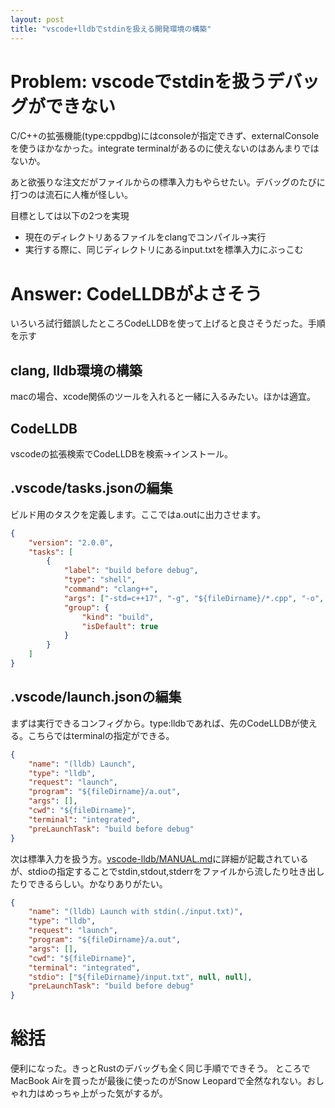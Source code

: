 ```yaml
---
layout: post
title: "vscode+lldbでstdinを扱える開発環境の構築"
---
```


# Problem: vscodeでstdinを扱うデバッグができない

C/C++の拡張機能(type:cppdbg)にはconsoleが指定できず、externalConsoleを使うほかなかった。integrate terminalがあるのに使えないのはあんまりではないか。

あと欲張りな注文だがファイルからの標準入力もやらせたい。デバッグのたびに打つのは流石に人権が怪しい。

目標としては以下の2つを実現
* 現在のディレクトリあるファイルをclangでコンパイル→実行
* 実行する際に、同じディレクトリにあるinput.txtを標準入力にぶっこむ


# Answer: CodeLLDBがよさそう

いろいろ試行錯誤したところCodeLLDBを使って上げると良さそうだった。手順を示す

## clang, lldb環境の構築

macの場合、xcode関係のツールを入れると一緒に入るみたい。ほかは適宜。

## CodeLLDB

vscodeの拡張検索でCodeLLDBを検索→インストール。

## .vscode/tasks.jsonの編集

ビルド用のタスクを定義します。ここではa.outに出力させます。

```json
{
    "version": "2.0.0",
    "tasks": [
        {
            "label": "build before debug",
            "type": "shell",
            "command": "clang++",
            "args": ["-std=c++17", "-g", "${fileDirname}/*.cpp", "-o", "${fileDirname}/a.out"],
            "group": {
                "kind": "build",
                "isDefault": true
            }
        }
    ]
}
```

## .vscode/launch.jsonの編集

まずは実行できるコンフィグから。type:lldbであれば、先のCodeLLDBが使える。こちらではterminalの指定ができる。

```json
{
    "name": "(lldb) Launch",
    "type": "lldb",
    "request": "launch",
    "program": "${fileDirname}/a.out",
    "args": [],
    "cwd": "${fileDirname}",
    "terminal": "integrated",
    "preLaunchTask": "build before debug"
}
```

次は標準入力を扱う方。[vscode-lldb/MANUAL.md](https://github.com/vadimcn/vscode-lldb/blob/master/MANUAL.md#stdio)に詳細が記載されているが、stdioの指定することでstdin,stdout,stderrをファイルから流したり吐き出したりできるらしい。かなりありがたい。

```json
{
    "name": "(lldb) Launch with stdin(./input.txt)",
    "type": "lldb",
    "request": "launch",
    "program": "${fileDirname}/a.out",
    "args": [],
    "cwd": "${fileDirname}",
    "terminal": "integrated",
    "stdio": ["${fileDirname}/input.txt", null, null],
    "preLaunchTask": "build before debug"
}
```


# 総括

便利になった。きっとRustのデバッグも全く同じ手順でできそう。
ところでMacBook Airを買ったが最後に使ったのがSnow Leopardで全然なれない。おしゃれ力はめっちゃ上がった気がするが。